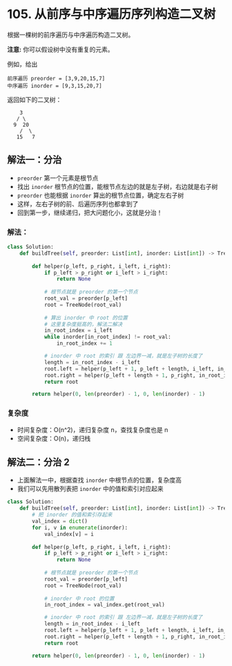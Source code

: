 # 105. 从前序与中序遍历序列构造二叉树
根据一棵树的前序遍历与中序遍历构造二叉树。

**注意:**
你可以假设树中没有重复的元素。

例如，给出
```
前序遍历 preorder = [3,9,20,15,7]
中序遍历 inorder = [9,3,15,20,7]
```
返回如下的二叉树：
```
    3
   / \
  9  20
    /  \
   15   7
```

## 解法一：分治
- `preorder` 第一个元素是根节点
- 找出 `inorder` 根节点的位置，能根节点左边的就是左子树，右边就是右子树
- `preorder` 也能根据 `inorder` 算出的根节点位置，确定左右子树
- 这样，左右子树的前、后遍历序列也都拿到了
- 回到第一步，继续递归，把大问题化小，这就是分治！

### 解法：
```python
class Solution:
    def buildTree(self, preorder: List[int], inorder: List[int]) -> TreeNode:
        
        def helper(p_left, p_right, i_left, i_right):
            if p_left > p_right or i_left > i_right: 
                return None
            
            # 根节点就是 preorder 的第一个节点
            root_val = preorder[p_left]
            root = TreeNode(root_val)
            
            # 算出 inorder 中 root 的位置
            # 这里复杂度挺高的，解法二解决
            in_root_index = i_left
            while inorder[in_root_index] != root_val: 
                in_root_index += 1

            # inorder 中 root 的索引 跟 左边界一减，就是左子树的长度了
            length = in_root_index - i_left
            root.left = helper(p_left + 1, p_left + length, i_left, in_root_index - 1)
            root.right = helper(p_left + length + 1, p_right, in_root_index + 1, i_right)
            return root

        return helper(0, len(preorder) - 1, 0, len(inorder) - 1)
```

### 复杂度
- 时间复杂度：O(n^2)，递归复杂度 n，查找复杂度也是 n
- 空间复杂度：O(n)，递归栈

## 解法二：分治 2
- 上面解法一中，根据查找 `inorder` 中根节点的位置，复杂度高
- 我们可以先用散列表把 `inorder` 中的值和索引对应起来

```python
class Solution:
    def buildTree(self, preorder: List[int], inorder: List[int]) -> TreeNode:
        # 把 inorder 的值和索引存起来
        val_index = dict()
        for i, v in enumerate(inorder):
            val_index[v] = i
        
        def helper(p_left, p_right, i_left, i_right):
            if p_left > p_right or i_left > i_right: 
                return None
            
            # 根节点就是 preorder 的第一个节点
            root_val = preorder[p_left]
            root = TreeNode(root_val)
            
            # inorder 中 root 的位置
            in_root_index = val_index.get(root_val)

            # inorder 中 root 的索引 跟 左边界一减，就是左子树的长度了
            length = in_root_index - i_left
            root.left = helper(p_left + 1, p_left + length, i_left, in_root_index - 1)
            root.right = helper(p_left + length + 1, p_right, in_root_index + 1, i_right)
            return root

        return helper(0, len(preorder) - 1, 0, len(inorder) - 1)
```
